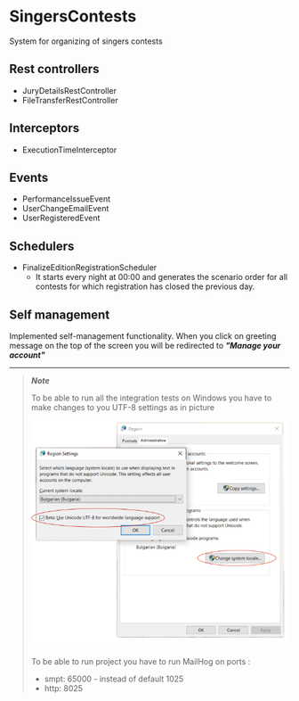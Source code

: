 # SingersContests
System for organizing of singers contests

## Rest controllers
- JuryDetailsRestController
- FileTransferRestController 

## Interceptors
- ExecutionTimeInterceptor

## Events
- PerformanceIssueEvent
- UserChangeEmailEvent
- UserRegisteredEvent

## Schedulers
- FinalizeEditionRegistrationScheduler
   - It starts every night at 00:00 and generates the scenario order for all contests for which registration has closed the previous day.

## Self management
  Implemented self-management functionality. When you click on greeting message on the top of the screen you will be redirected to ***"Manage your account"***
_________________________________________________________
> ***Note***
> 
>To be able to run all the integration tests on Windows you have to make changes to you UTF-8 settings as in picture
> 
>![Figure](/UTF-8%20Settings.png)
> 
> To be able to run project you have to run MailHog on ports :
>   - smpt: 65000 - instead of default 1025
>   - http: 8025
